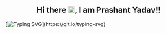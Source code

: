 <div align="center"> 
    <h2>Hi there <img src="https://raw.githubusercontent.com/MartinHeinz/MartinHeinz/master/wave.gif" width="18px">, I am Prashant Yadav!! 
    </h2>
</div>


[![Typing SVG](https://readme-typing-svg.herokuapp.com?color=FF4500&size=20&lines=Full+Stack+Developer;UI/UX+Designer;Computer+Science+Student;Technology+Enthusiast;Always+Learning+New+Things;And+A+Proud+Indian....)](https://git.io/typing-svg)



